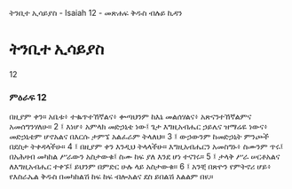 ﻿
 ትንቢተ ኢሳይያስ - Isaiah 12 - መጽሐፍ ቅዱስ ብሉይ ኪዳን
# ትንቢተ ኢሳይያስ
12
### ምዕራፍ 12
በዚያም ቀን። አቤቱ፥ ተቈጥተኸኛልና፥ ቍጣህንም ከእኔ መልሰሃልና፥ አጽናንተኸኛልምና አመሰግንሃለሁ።
2 ፤ እነሆ፥ አምላክ መድኃኒቴ ነው፤ ጌታ እግዚአብሔር ኃይሌና ዝማሬዬ ነውና፥ መድኃኒቴም ሆኖአልና በእርሱ ታምኜ አልፈራም ትላለህ።
3 ፤ ውኃውንም ከመድኃኒት ምንጮች በደስታ ትቀዳላችሁ።
4 ፤ በዚያም ቀን እንዲህ ትላላችሁ። እግዚአብሔርን አመስግኑ፥ ስሙንም ጥሩ፤ በአሕዛብ መካከል ሥራውን አስታውቁ፤ ስሙ ከፍ ያለ እንደ ሆነ ተናገሩ።
5 ፤ ታላቅ ሥራ ሠርቶአልና ለእግዚአብሔር ተቀኙ፤ ይህንም በምድር ሁሉ ላይ አስታውቁ።
6 ፤ አንቺ በጽዮን የምትኖሪ ሆይ፥ የእስራኤል ቅዱስ በመካከልሽ ከፍ ከፍ ብሎአልና ደስ ይበልሽ እልልም በዪ። 
